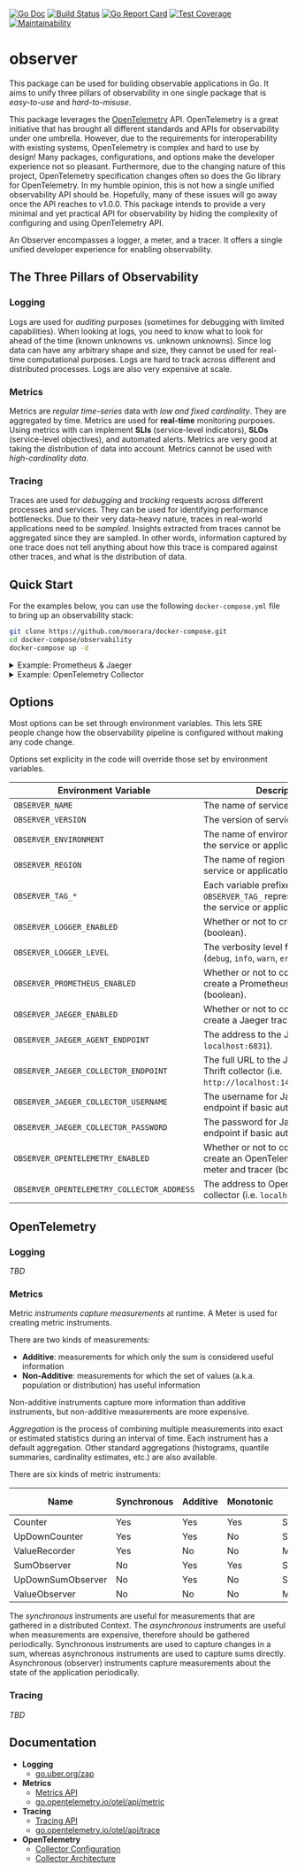 [![Go Doc][godoc-image]][godoc-url]
[![Build Status][workflow-image]][workflow-url]
[![Go Report Card][goreport-image]][goreport-url]
[![Test Coverage][coverage-image]][coverage-url]
[![Maintainability][maintainability-image]][maintainability-url]

# observer

This package can be used for building observable applications in Go.
It aims to unify three pillars of observability in one single package that is _easy-to-use_ and _hard-to-misuse_.

This package leverages the [OpenTelemetry](https://opentelemetry.io) API.
OpenTelemetry is a great initiative that has brought all different standards and APIs for observability under one umbrella.
However, due to the requirements for interoperability with existing systems, OpenTelemetry is complex and hard to use by design!
Many packages, configurations, and options make the developer experience not so pleasant.
Furthermore, due to the changing nature of this project, OpenTelemetry specification changes often so does the Go library for OpenTelemetry.
In my humble opinion, this is not how a single unified observability API should be.
Hopefully, many of these issues will go away once the API reaches to v1.0.0.
This package intends to provide a very minimal and yet practical API for observability by hiding the complexity of configuring and using OpenTelemetry API.

An Observer encompasses a logger, a meter, and a tracer.
It offers a single unified developer experience for enabling observability.

## The Three Pillars of Observability

### Logging

Logs are used for _auditing_ purposes (sometimes for debugging with limited capabilities).
When looking at logs, you need to know what to look for ahead of the time (known unknowns vs. unknown unknowns).
Since log data can have any arbitrary shape and size, they cannot be used for real-time computational purposes.
Logs are hard to track across different and distributed processes. Logs are also very expensive at scale.

### Metrics

Metrics are _regular time-series_ data with _low and fixed cardinality_.
They are aggregated by time. Metrics are used for **real-time** monitoring purposes.
Using metrics with can implement **SLIs** (service-level indicators), **SLOs** (service-level objectives), and automated alerts.
Metrics are very good at taking the distribution of data into account.
Metrics cannot be used with _high-cardinality data_.

### Tracing

Traces are used for _debugging_ and _tracking_ requests across different processes and services.
They can be used for identifying performance bottlenecks.
Due to their very data-heavy nature, traces in real-world applications need to be _sampled_.
Insights extracted from traces cannot be aggregated since they are sampled.
In other words, information captured by one trace does not tell anything about how this trace is compared against other traces, and what is the distribution of data.

## Quick Start

For the examples below, you can use the following `docker-compose.yml` file to bring up an observability stack:

```bash
git clone https://github.com/moorara/docker-compose.git
cd docker-compose/observability
docker-compose up -d
```

<details>
  <summary>Example: Prometheus & Jaeger</summary>

```go
package main

import (
  "context"
  "net/http"
  "time"

  "github.com/moorara/observer"
  "go.opentelemetry.io/otel/api/correlation"
  "go.opentelemetry.io/otel/api/metric"
  "go.opentelemetry.io/otel/label"
  "go.uber.org/zap"
)

type instruments struct {
  reqCounter  metric.Int64Counter
  reqDuration metric.Float64ValueRecorder
}

func newInstruments(meter metric.Meter) *instruments {
  mm := metric.Must(meter)

  return &instruments{
    reqCounter:  mm.NewInt64Counter("requests_total", metric.WithDescription("the total number of requests")),
    reqDuration: mm.NewFloat64ValueRecorder("request_duration_seconds", metric.WithDescription("the duration of requests in seconds")),
  }
}

type server struct {
  observer    observer.Observer
  instruments *instruments
}

func (s *server) Handle(ctx context.Context) {
  // Tracing
  ctx, span := s.observer.Tracer().Start(ctx, "handle-request")
  defer span.End()

  start := time.Now()
  s.fetch(ctx)
  s.respond(ctx)
  duration := time.Now().Sub(start)

  labels := []label.KeyValue{
    label.String("method", "GET"),
    label.String("endpoint", "/user"),
    label.Uint("statusCode", 200),
  }

  // Metrics
  s.observer.Meter().RecordBatch(ctx, labels,
    s.instruments.reqCounter.Measurement(1),
    s.instruments.reqDuration.Measurement(duration.Seconds()),
  )

  // Logging
  s.observer.Logger().Info("request handled successfully.",
    zap.String("method", "GET"),
    zap.String("endpoint", "/user"),
    zap.Uint("statusCode", 200),
  )
}

func (s *server) fetch(ctx context.Context) {
  _, span := s.observer.Tracer().Start(ctx, "read-database")
  defer span.End()

  time.Sleep(50 * time.Millisecond)
}

func (s *server) respond(ctx context.Context) {
  _, span := s.observer.Tracer().Start(ctx, "send-response")
  defer span.End()

  time.Sleep(10 * time.Millisecond)
}

func main() {
  // Creating a new Observer and set it as the singleton
  obsv := observer.New(true,
    observer.WithMetadata("my-service", "0.1.0", "production", "ca-central-1", map[string]string{
      "domain": "auth",
    }),
    observer.WithLogger("info"),
    observer.WithPrometheus(),
    observer.WithJaeger("localhost:6831", "", "", ""),
  )
  defer obsv.Close()

  srv := &server{
    observer:    obsv,
    instruments: newInstruments(obsv.Meter()),
  }

  // Creating a correlation context
  ctx := context.Background()
  ctx = correlation.NewContext(ctx,
    label.String("tenant", "1234"),
  )

  srv.Handle(ctx)

  // Serving metrics endpoint
  http.Handle("/metrics", obsv)
  http.ListenAndServe(":8080", nil)
}
```

Here are the logs from stdout :

```json
{"level":"info","timestamp":"2020-08-29T21:10:47.763781-04:00","caller":"example/main.go:57","message":"request handled successfully.","domain":"auth","environment":"production","logger":"my-service","region":"ca-central-1","version":"0.1.0","method":"GET","endpoint":"/user","statusCode":200}
```

And here are the metrics reported at http://localhost:8080/metrics :

```
# HELP request_duration_seconds the duration of requests in seconds
# TYPE request_duration_seconds histogram
request_duration_seconds_bucket{endpoint="/user",method="GET",statusCode="200",le="+Inf"} 1
request_duration_seconds_sum{endpoint="/user",method="GET",statusCode="200"} 0.065279047
request_duration_seconds_count{endpoint="/user",method="GET",statusCode="200"} 1
# HELP requests_total the total number of requests
# TYPE requests_total counter
requests_total{endpoint="/user",method="GET",statusCode="200"} 1
```

You can also verfiy a trace is reported to Jaeger by visiting http://localhost:16686 .
</details>

<details>
  <summary>Example: OpenTelemetry Collector</summary>

```go
package main

import (
  "context"
  "time"

  "github.com/moorara/observer"
  "go.opentelemetry.io/otel/api/correlation"
  "go.opentelemetry.io/otel/api/metric"
  "go.opentelemetry.io/otel/label"
  "go.uber.org/zap"
)

type instruments struct {
  reqCounter  metric.Int64Counter
  reqDuration metric.Float64ValueRecorder
}

func newInstruments(meter metric.Meter) *instruments {
  mm := metric.Must(meter)

  return &instruments{
    reqCounter:  mm.NewInt64Counter("requests_total", metric.WithDescription("the total number of requests")),
    reqDuration: mm.NewFloat64ValueRecorder("request_duration_seconds", metric.WithDescription("the duration of requests in seconds")),
  }
}

type server struct {
  observer    observer.Observer
  instruments *instruments
}

func (s *server) Handle(ctx context.Context) {
  // Tracing
  ctx, span := s.observer.Tracer().Start(ctx, "handle-request")
  defer span.End()

  start := time.Now()
  s.fetch(ctx)
  s.respond(ctx)
  duration := time.Now().Sub(start)

  labels := []label.KeyValue{
    label.String("method", "GET"),
    label.String("endpoint", "/user"),
    label.Uint("statusCode", 200),
  }

  // Metrics
  s.observer.Meter().RecordBatch(ctx, labels,
    s.instruments.reqCounter.Measurement(1),
    s.instruments.reqDuration.Measurement(duration.Seconds()),
  )

  // Logging
  s.observer.Logger().Info("request handled successfully.",
    zap.String("method", "GET"),
    zap.String("endpoint", "/user"),
    zap.Uint("statusCode", 200),
  )
}

func (s *server) fetch(ctx context.Context) {
  _, span := s.observer.Tracer().Start(ctx, "read-database")
  defer span.End()

  time.Sleep(50 * time.Millisecond)
}

func (s *server) respond(ctx context.Context) {
  _, span := s.observer.Tracer().Start(ctx, "send-response")
  defer span.End()

  time.Sleep(10 * time.Millisecond)
}

func main() {
  // Creating a new Observer and set it as the singleton
  obsv := observer.New(true,
    observer.WithMetadata("my-service", "0.1.0", "production", "ca-central-1", map[string]string{
      "domain": "auth",
    }),
    observer.WithLogger("info"),
    observer.WithOpenTelemetry("localhost:55680", nil),
  )
  defer obsv.Close()

  srv := &server{
    observer:    obsv,
    instruments: newInstruments(obsv.Meter()),
  }

  // Creating a correlation context
  ctx := context.Background()
  ctx = correlation.NewContext(ctx,
    label.String("tenant", "1234"),
  )

  srv.Handle(ctx)

  // Wait before exiting
  fmt.Scanln()
}
```

Here are the logs from stdout :

```json
{"level":"info","timestamp":"2020-08-29T22:00:33.274878-04:00","caller":"example/main.go:57","message":"request handled successfully.","domain":"auth","environment":"production","logger":"my-service","region":"ca-central-1","version":"0.1.0","method":"GET","endpoint":"/user","statusCode":200}
```

You can verify metrics are reported to OpenTelemetry collector by visiting http://localhost:8889/metrics :

```
# HELP requests_total the total number of requests
# TYPE requests_total gauge
requests_total{endpoint="/user",method="GET",statusCode="200"} 1
```

You can also verfiy OpenTelemetry collector reported a trace to Jaeger by visiting http://localhost:16686 .
</details>

## Options

Most options can be set through environment variables.
This lets SRE people change how the observability pipeline is configured without making any code change.

Options set explicity in the code will override those set by environment variables.

| Environment Variable | Description |
|----------------------|-------------|
| `OBSERVER_NAME` | The name of service or application. |
| `OBSERVER_VERSION` | The version of service or application. |
| `OBSERVER_ENVIRONMENT` | The name of environment in which the service or application is running. |
| `OBSERVER_REGION` | The name of region in which the service or application is running. |
| `OBSERVER_TAG_*` | Each variable prefixed with `OBSERVER_TAG_` represents a tag for the service or application. |
| `OBSERVER_LOGGER_ENABLED` | Whether or not to create a logger (boolean). |
| `OBSERVER_LOGGER_LEVEL` | The verbosity level for the logger (`debug`, `info`, `warn`, `error`, or `none`). |
| `OBSERVER_PROMETHEUS_ENABLED` | Whether or not to configure and create a Prometheus meter (boolean). |
| `OBSERVER_JAEGER_ENABLED` | Whether or not to configure and create a Jaeger tracer (boolean). |
| `OBSERVER_JAEGER_AGENT_ENDPOINT` | The address to the Jaeger agent (i.e. `localhost:6831`). |
| `OBSERVER_JAEGER_COLLECTOR_ENDPOINT` | The full URL to the Jaeger HTTP Thrift collector (i.e. `http://localhost:14268/api/traces`). |
| `OBSERVER_JAEGER_COLLECTOR_USERNAME` | The username for Jaeger collector endpoint if basic auth is required. |
| `OBSERVER_JAEGER_COLLECTOR_PASSWORD` | The password for Jaeger collector endpoint if basic auth is required. |
| `OBSERVER_OPENTELEMETRY_ENABLED` | Whether or not to configure and create an OpenTelemetry Collector meter and tracer (boolean). |
| `OBSERVER_OPENTELEMETRY_COLLECTOR_ADDRESS` | The address to OpenTelemetry collector (i.e. `localhost:55680`). |

## OpenTelemetry

### Logging

_TBD_

### Metrics

Metric _instruments capture measurements_ at runtime. A Meter is used for creating metric instruments.

There are two kinds of measurements:

  - **Additive**: measurements for which only the sum is considered useful information
  - **Non-Additive**: measurements for which the set of values (a.k.a. population or distribution) has useful information

Non-additive instruments capture more information than additive instruments, but non-additive measurements are more expensive.

_Aggregation_ is the process of combining multiple measurements into exact or estimated statistics during an interval of time.
Each instrument has a default aggregation. Other standard aggregations (histograms, quantile summaries, cardinality estimates, etc.) are also available.

There are six kinds of metric instruments:

| Name              | Synchronous | Additive | Monotonic | Default Aggregation |
|-------------------|-------------|----------|-----------|---------------------|
| Counter           | Yes         | Yes      | Yes       | Sum                 |
| UpDownCounter     | Yes         | Yes      | No        | Sum                 |
| ValueRecorder     | Yes         | No       | No        | MinMaxSumCount      |
| SumObserver       | No          | Yes      | Yes       | Sum                 |
| UpDownSumObserver | No          | Yes      | No        | Sum                 |
| ValueObserver     | No          | No       | No        | MinMaxSumCount      |

The _synchronous_ instruments are useful for measurements that are gathered in a distributed Context.
The _asynchronous_ instruments are useful when measurements are expensive, therefore should be gathered periodically.
Synchronous instruments are used to capture changes in a sum, whereas asynchronous instruments are used to capture sums directly.
Asynchronous (observer) instruments capture measurements about the state of the application periodically.

### Tracing

_TBD_

## Documentation

  - **Logging**
    - [go.uber.org/zap](https://pkg.go.dev/go.uber.org/zap)
  - **Metrics**
    - [Metrics API](https://github.com/open-telemetry/opentelemetry-specification/blob/master/specification/metrics/api.md)
    - [go.opentelemetry.io/otel/api/metric](https://pkg.go.dev/go.opentelemetry.io/otel/api/metric)
  - **Tracing**
    - [Tracing API](https://github.com/open-telemetry/opentelemetry-specification/blob/master/specification/trace/api.md)
    - [go.opentelemetry.io/otel/api/trace](https://pkg.go.dev/go.opentelemetry.io/otel/api/trace)
  - **OpenTelemetry**
    - [Collector Configuration](https://opentelemetry.io/docs/collector/configuration)
    - [Collector Architecture](https://github.com/open-telemetry/opentelemetry-collector/blob/master/docs/design.md)


[godoc-url]: https://pkg.go.dev/github.com/moorara/observer
[godoc-image]: https://godoc.org/github.com/moorara/observer?status.svg
[workflow-url]: https://github.com/moorara/observer/actions
[workflow-image]: https://github.com/moorara/observer/workflows/Main/badge.svg
[goreport-url]: https://goreportcard.com/report/github.com/moorara/observer
[goreport-image]: https://goreportcard.com/badge/github.com/moorara/observer
[coverage-url]: https://codeclimate.com/github/moorara/observer/test_coverage
[coverage-image]: https://api.codeclimate.com/v1/badges/727461eda3a578b3ccc2/test_coverage
[maintainability-url]: https://codeclimate.com/github/moorara/observer/maintainability
[maintainability-image]: https://api.codeclimate.com/v1/badges/727461eda3a578b3ccc2/maintainability

